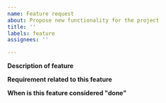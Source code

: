 ```yaml
---
name: Feature request
about: Propose new functionality for the project
title: ''
labels: feature
assignees: ''

---
```


**Description of feature**

**Requirement related to this feature**

**When is this feature considered "done"**
